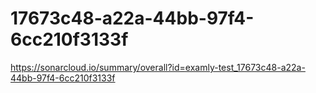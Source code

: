 # 17673c48-a22a-44bb-97f4-6cc210f3133f
https://sonarcloud.io/summary/overall?id=examly-test_17673c48-a22a-44bb-97f4-6cc210f3133f
